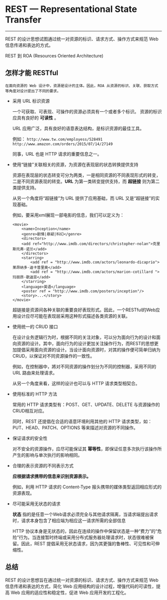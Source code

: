 

# REST — Representational State Transfer
---

REST 的设计思想试图通过统一对资源的标识、请求方式、操作方式来规范 Web 信息传递和表达的方式。

REST 到 ROA (Resources Oriented Architecture)

## 怎样才能 RESTful

    在面向资源的 Web 设计中，资源是设计的主体。因此，ROA 从资源的标识、关联、获取方式等角度对设计提出了不同的要求。

- 采用 URL 标识资源

    一个可获取、可表现、可操作的资源必须具有一个或者多个标识。
    资源的标识应具有良好的 **可读性** 。
    
    URL 应用广泛，具有良好的语意表达结构，是标识资源的最佳工具。
    
    例如：
    ```http://www.tw.com/employess/528491```
    ```http://www.amazon.com/orders/2015/07/14/27149```
    
    同事，URL 也是 HTTP 请求的重要信息之一。
    
- 使用“链接”关联相关的资源，为资源在表现层的状态转换提供支持

    资源在表现层的状态转变可分为两类，一是相同资源的不同表现形式的转变，二是不同资源表现的转变。**URL** 为第一类转变提供支持，而 **超链接** 则为第二类提供支持。
    
    从另一个角度将“超链接”为 URL 提供了应用基础，而 URL 又是“超链接”的实现基础。
    
    例如，要采用xml展现一部电影的信息，我们可以定义为：
    
    ```
    <movie>
        <name>Inception</name>
        <genre>剧情|悬疑|科幻</genre>
        <directors>
        <add ref="http://www.imdb.com/directors/christopher-nolan">克里斯托弗·诺兰</add>
        </directors>
        <starring>
            <add ref = "http://www.imdb.com/actors/leonardo-dicaprio">莱昂纳多·迪卡普里奥</add>
            <add ref = "http://www.imdb.com/actors/marion-cotillard ">玛丽昂·歌迪亚</add>
        </starring>
        <language>英语</language>
        <poster ref = "http://www.imdb.com/posters/inception"/>
        <story>...</story>
    </movie>
    ```
    超链接是资源间各种关联的重要良好表现形式。因此，一个RESTful的Web应用设计应尽可能在表现层采用这种形式描述各类资源的关联。
    
- 使用统一的 CRUD 接口

    在设计业务逻辑行为时，根据不同的关注对象，可以分为面向行为的设计和面向资源的设计。其中，面向行为的设计更加关注操作行为，而REST的思想更加提倡采用面向资源的设计。当设计面向资源时，对其的操作便可简单归纳为 CRUD，以保证对不同资源操作的一致性。
    
    例如，在控制器中，將对不同资源的操作划分为不同的控制器，采用不同的 URL 路由来处理请求。
    
    从另一个角度来看，这样的设计也可以与 HTTP 请求类型相契合。

- 使用标准的 HTTP 方法

    常用的 HTTP 请求类型有：POST、GET、UPDATE、DELETE
    与资源操作的CRUD相互对应。
    
    同时，REST 还提倡在合适的语意环境利用其他的 HTTP 请求类型，如：PUT、HEAD、PATCH、OPTIONS 等来描述对资源的不同操作。
    
- 保证请求的安全性

    对不安全的资源操作，应尽可能保证其 **幂等性**，即保证任意多次执行该操作所产生的影响与单次执行的影响相同。

- 合理的表示资源的不同表示方式

    **应根据请求携带的信息来识别资源表示。**
    
    例如，利用 HTTP 请求的 Content-Type 报头携带的媒体类型返回相应形式的资源表现。

- 尽可能采用无状态的请求

    **状态** 指的是任意一个Web请求必须完全与其他请求隔离，当请求端提出请求时，请求本身包含了相应端为相应这一请求所需的全部信息

    HTTP 协议本身是无状态的，因此在连续的操作中保留状态是一种“费力”的“危险”行为。当连接暂时终端或采用分布式服务器处理请求时，状态很难被保留。因此，REST 提倡采用无状态请求，因为其更强的鲁棒性、可见性和可伸缩性。
    
## 总结

REST 的设计思想旨在通过统一对资源的标识、请求方式、操作方式来规范 Web 信息传递和表达的方式，简化 Web 应用结构的设计过程，增强代码的可读性，提高 Web 应用的适应性和稳定性，促进 Web 应用开发的工程化。

